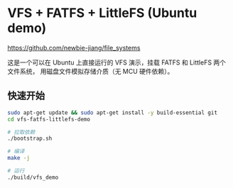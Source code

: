 # VFS + FATFS + LittleFS (Ubuntu demo)

https://github.com/newbie-jiang/file_systems

这是一个可以在 Ubuntu 上直接运行的 VFS 演示，挂载 FATFS 和 LittleFS 两个文件系统，
用磁盘文件模拟存储介质（无 MCU 硬件依赖）。

## 快速开始

```bash
sudo apt-get update && sudo apt-get install -y build-essential git
cd vfs-fatfs-littlefs-demo

# 拉取依赖
./bootstrap.sh

# 编译
make -j

# 运行
./build/vfs_demo
```

